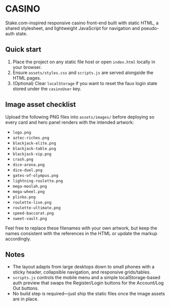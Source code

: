 # CASINO

Stake.com-inspired responsive casino front-end built with static HTML, a shared stylesheet, and lightweight JavaScript for navigation and pseudo-auth state.

## Quick start

1. Place the project on any static file host or open `index.html` locally in your browser.
2. Ensure `assets/styles.css` and `scripts.js` are served alongside the HTML pages.
3. (Optional) Clear `localStorage` if you want to reset the faux login state stored under the `casinoUser` key.

## Image asset checklist

Upload the following PNG files into `assets/images/` before deploying so every card and hero panel renders with the intended artwork:

- `logo.png`
- `aztec-riches.png`
- `blackjack-elite.png`
- `blackjack-table.png`
- `blackjack-vip.png`
- `crash.png`
- `dice-arena.png`
- `dice-duel.png`
- `gates-of-olympus.png`
- `lightning-roulette.png`
- `mega-moolah.png`
- `mega-wheel.png`
- `plinko.png`
- `roulette-live.png`
- `roulette-ultimate.png`
- `speed-baccarat.png`
- `sweet-vault.png`

Feel free to replace these filenames with your own artwork, but keep the names consistent with the references in the HTML or update the markup accordingly.

## Notes

- The layout adapts from large desktops down to small phones with a sticky header, collapsible navigation, and responsive grids/tables.
- `scripts.js` controls the mobile menu and a simple localStorage-based auth preview that swaps the Register/Login buttons for the Account/Log Out buttons.
- No build step is required—just ship the static files once the image assets are in place.
